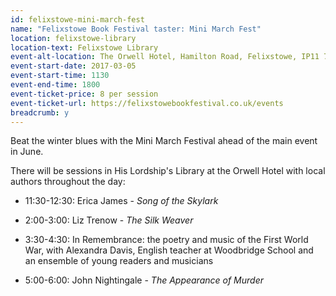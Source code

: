 ```yaml
---
id: felixstowe-mini-march-fest
name: "Felixstowe Book Festival taster: Mini March Fest"
location: felixstowe-library
location-text: Felixstowe Library
event-alt-location: The Orwell Hotel, Hamilton Road, Felixstowe, IP11 7DX
event-start-date: 2017-03-05
event-start-time: 1130
event-end-time: 1800
event-ticket-price: 8 per session
event-ticket-url: https://felixstowebookfestival.co.uk/events
breadcrumb: y
---
```


Beat the winter blues with the Mini March Festival ahead of the main event in June.

There will be sessions in His Lordship's Library at the Orwell Hotel with local authors throughout the day:

* 11:30-12:30: Erica James - <cite>Song of the Skylark</cite>

* 2:00-3:00: Liz Trenow - <cite>The Silk Weaver</cite>

* 3:30-4:30: In Remembrance: the poetry and music of the First World War, with Alexandra Davis, English teacher at Woodbridge School and an ensemble of young readers and musicians

* 5:00-6:00: John Nightingale - <cite>The Appearance of Murder</cite>
